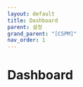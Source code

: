 ```yaml
---
layout: default
title: Dashboard
parent: 설정
grand_parent: "[CSPM]"
nav_order: 1
---
```


# Dashboard